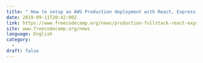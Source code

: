 ```yaml
---
title: " How to setup an AWS Production deployment with React, Express, PSQL,  PM2 and nginx "
date: 2019-09-11T20:42:00Z
link: https://www.freecodecamp.org/news/production-fullstack-react-express/?utm_medium=RSS&utm_source=news.12bit.vn
site: www.freecodecamp.org/news
language: English
category:
  -   
draft: false
---
```

